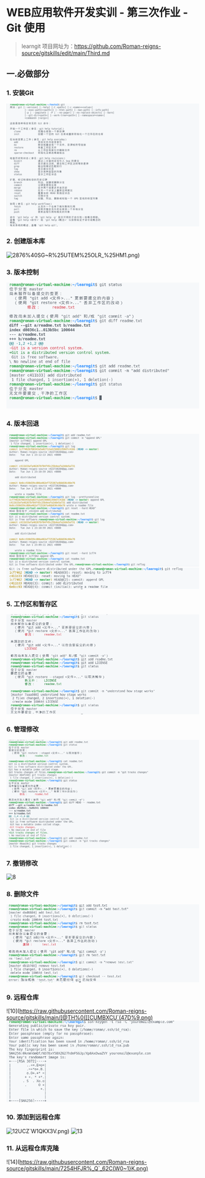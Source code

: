 # WEB应用软件开发实训 - 第三次作业 - Git 使用
>learngit 项目网址为：https://github.com/Roman-reigns-source/gitskills/edit/main/Third.md
## 一.必做部分
### 1. 安装Git
![1](https://raw.githubusercontent.com/Roman-reigns-source/gitskills/main/J%24%5BW2G%25~VR%60%5DX56%5BO3XG83K.png)

### 2. 创建版本库
![2](https://raw.githubusercontent.com/Roman-reigns-source/gitskills/main/)876%40SG~R%25UTEM%25OLR_%25HM1.png)

### 3. 版本控制
![3](https://raw.githubusercontent.com/Roman-reigns-source/gitskills/main/~G(MQT%5D3%5B%5BVN%25CRK9Q)%40%5DQS.png)

### 4. 版本回退
![4](https://raw.githubusercontent.com/Roman-reigns-source/gitskills/main/W(71[Y)~_F6PJR87{_O7J6E.png)
![5](https://raw.githubusercontent.com/Roman-reigns-source/gitskills/main/M}O9`LIQ5ZF]$I{7SH2KOO1.png)

### 5. 工作区和暂存区
![6](https://raw.githubusercontent.com/Roman-reigns-source/gitskills/main/[8]51`FXV24A_DCPA26RC$I.png)

### 6. 管理修改
![7](https://raw.githubusercontent.com/Roman-reigns-source/gitskills/main/UWAB2_}1%TISMMW6Y%MRVEF.png)

### 7. 撤销修改
![8](https://raw.githubusercontent.com/Roman-reigns-source/gitskills/main/}3S5X`H6AQ`657M$2Q_E]WN.png)

### 8. 删除文件
![9](https://raw.githubusercontent.com/Roman-reigns-source/gitskills/main/$H0EGG7H`4R4YTWFBW0~O2H.png)

### 9. 远程仓库
![10](https://raw.githubusercontent.com/Roman-reigns-source/gitskills/main/[@TH%0([[CUMBXCU`(47D%9.png)
![11](https://raw.githubusercontent.com/Roman-reigns-source/gitskills/main/YU_Y4NN3MQ}9`KOTQ66YV9K.png)

### 10. 添加到远程仓库
![12](https://raw.githubusercontent.com/Roman-reigns-source/gitskills/main/4YJ_O}A7J1@)UCZ`W1QKX3V.png)
![13](https://raw.githubusercontent.com/Roman-reigns-source/gitskills/gitskills/main/ZG{~82O[U(T~]TK)PXBP9S8.png)

### 11. 从远程仓库克隆
![14](https://raw.githubusercontent.com/Roman-reigns-source/gitskills/main/7254HFJR%_Q`_62C(W0~1}K.png)




